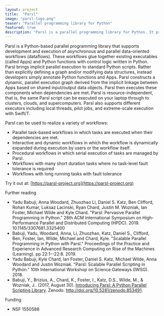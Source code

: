 ```yaml
---
layout: project
title:  "Parsl"
image: "parsl-logo.png"
teaser: "Parallel programming library for Python"
featured: true
description: "Parsl is a parallel programming library for Python. It provides a model by which complex workflows can be represented in an intuitive Python-based control application. It facilitates transparent parallel execution of workflow components (apps) on any distributed or parallel computing system."
---
```


Parsl is a Python-based parallel programming library that supports development and execution of asynchronous and parallel data-oriented workflows (dataflows). These workflows glue together existing executables (called Apps) and Python functions with control logic written in Python. Parsl brings implicit parallel execution to standard Python scripts. Rather than explicitly defining a graph and/or modifying data structures, instead developers simply annotate Python functions and Apps. Parsl constructs a dynamic, parallel execution graph derived from the implicit linkage between Apps based on shared input/output data objects. Parsl then executes these components when dependencies are met. Parsl is resource-independent, that is, the same Parsl script can be executed on your laptop through to clusters, clouds, and supercomputers. Parsl also supports different executors including local threads, pilot jobs, and extreme-scale execution with Swift/T.

Parsl can be used to realize a variety of workflows:

- Parallel task-based workflows in which tasks are executed when their dependencies are met.
- Interactive and dynamic workflows in which the workflow is dynamically expanded during execution by users or the workflow itself.
- Procedural workflows in which serial execution of tasks are managed by Parsl.
- Workflows with many short duration tasks where no task-level fault tolerance is required
- Workflows with long running tasks with fault tolerance

Try it out at:
[https://parsl-project.org](https://parsl-project.org)

Further reading
- Yadu Babuji, Anna Woodard, Zhuozhao Li, Daniel S. Katz, Ben Clifford, Rohan Kumar, Luksaz Lacinski, Ryan Chard, Justin M. Wozniak, Ian Foster, Michael Wilde and Kyle Chard. "Parsl: Pervasive Parallel Programming in Python." 28th ACM International Symposium on High-Performance Parallel and Distributed Computing (HPDC). 2019. 10.1145/3307681.3325400
- Babuji, Yadu, Woodard, Anna, Li, Zhuozhao, Katz, Daniel S., Clifford, Ben, Foster, Ian, Wilde, Michael and Chard, Kyle. "Scalable Parallel Programming in Python with Parsl." Proceedings of the Practice and Experience in Advanced Research Computing on Rise of the Machines (Learning). pp 22:1--22:8. 2019.
- Yadu Babuji, Kyle Chard, Ian Foster, Daniel S. Katz, Michael Wilde, Anna Woodard and Justin Wozniak. "Parsl: Scalable Parallel Scripting in Python." 10th International Workshop on Science Gateways (IWSG). 2018.
- Babuji, Y., Brizius, A., Chard, K., Foster, I., Katz, D.S., Wilde, M., & Wozniak, J.. (2017, August 30). 
[Introducing Parsl: A Python Parallel Scripting Library](http://doi.org/10.5281/zenodo.853491). Zenodo. http://doi.org/10.5281/zenodo.853491.

Funding

- NSF 1550588
